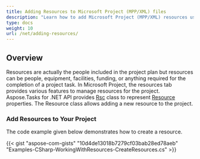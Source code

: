 ```yaml
---
title: Adding Resources to Microsoft Project (MPP/XML) files
description: "Learn how to add Microsoft Project (MPP/XML) resources using Aspose.Tasks for .NET."
type: docs
weight: 10
url: /net/adding-resources/
---
```


## **Overview**
Resources are actually the people included in the project plan but resources can be people, equipment, facilities, funding, or anything required for the completion of a project task. In Microsoft Project, the resources tab provides various features to manage resources for the project. Aspose.Tasks for .NET API provides [Rsc](https://apireference.aspose.com/tasks/net/aspose.tasks/rsc) class to represent [Resource](https://apireference.aspose.com/tasks/net/aspose.tasks/resource) properties. The Resource class allows adding a new resource to the project.

### **Add Resources to Your Project**
The code example given below demonstrates how to create a resource.

{{< gist "aspose-com-gists" "10d4de13018b7279cf03bab28ed78aeb" "Examples-CSharp-WorkingWithResources-CreateResources.cs" >}}
